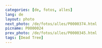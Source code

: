 ```yaml
---
categories: [de, fotos, alles]
lang: de
layout: photo
next_photo: /de/fotos/alles/P0000374.html
picname: P0000024
prev_photo: /de/fotos/alles/P0000345.html
tags: [Dead Tree]
---
```

